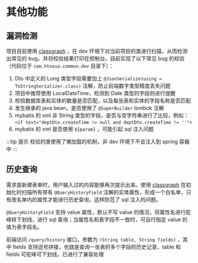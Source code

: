 # 其他功能

## 漏洞检测

项目目前使用 [classgraph](https://github.com/classgraph/classgraph) ，在 dev 环境下对当前项目的类进行扫描，从而检测出常见的 bug，并将校验结果打印在控制台。目前实现了以下常见 bug 的校验（代码位于 `com.htnova.common.dev` 目录下）：

1. Dto 中定义的 Long 类型字段需要加上 `@JsonSerialize(using = ToStringSerializer.class)` 注解，防止前端数字类型精度丢失问题
2. 项目中推荐使用 LocalDateTime，检测到 Date 类型的字段则进行提醒
3. 校验数据库表和实体的数量是否匹配，以及每张表和实体的字段名称是否匹配
4. 发生继承的 java bean，是否使用了 `@SuperBuilder` lombok 注解
5. mybatis 的 xml 非 String 类型的字段，是否与空字符串进行了比较，例如：`<if test="deptDto.createTime != null and deptDto.createTime != ''">`
6. mybatis 的 xml 是否使用 `${param}` ，可能引起 sql 注入问题

:::tip 提示
校验的类使用了懒加载的机制，非 dev 环境下不会注入到 spring 容器中
:::

## 历史查询

需求是新建表单时，用户输入过的内容能够再次提示出来。使用 [classgraph](https://github.com/classgraph/classgraph) 在初始化时扫描所有带有 `@QueryHistoryField` 注解的实体属性，形成一个白名单，只有改名单内的属性才能进行历史查询，这样防范了 sql 注入的问题。

`@QueryHistoryField` 支持 value 属性，默认不写 value 的情况，将属性名进行驼峰转下划线，进行 sql 查询；当属性名和表字段不一致时，可自行指定 value 的值为表字段名。

前端访问 `/query/history` 接口，参数为 `(String table, String fields)` ，其中 fields 支持逗号拼接，也就是查询一张表的多个字段的历史记录，table 和 fields 可驼峰可下划线，已进行了兼容处理
